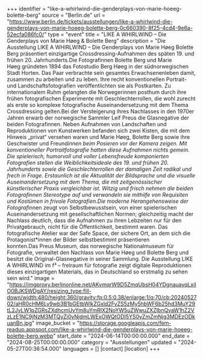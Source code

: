 +++
identifier = "like-a-whirlwind-die-genderplays-von-marie-hoeeg-bolette-berg"
source = "Berlin.de"
url = "https://www.berlin.de/tickets/ausstellungen/like-a-whirlwind-die-genderplays-von-marie-hoeeg-bolette-berg-0c660390-8f25-4cd4-9e6a-52ecfa086fc0/"
type = "event"
title = "LIKE A WHIRLWIND – Die Genderplays von Marie Høeg & Bolette Berg"
description = "Die Ausstellung LIKE A WHIRLWIND – Die Genderplays von Marie Høeg  Bolette Berg präsentiert einzigartige Crossdressing-Aufnahmen des späten 19. und frühen 20. Jahrhunderts.Die Fotografinnen Bolette Berg und Marie Høeg gründeten 1894 das Fotostudio Berg  Høeg in der südnorwegischen Stadt Horten. Das Paar verbrachte sein gesamtes Erwachsenenleben damit, zusammen zu arbeiten und zu leben. Ihre recht konventionellen Portrait- und Landschaftsfotografien veröffentlichten sie als Postkarten. Zu internationalem Ruhm gelangten die Norwegerinnen posthum durch ihre frühen fotografischen Experimente mit Geschlechterrollen, die wohl zurecht als erste so komplexe fotografische Auseinandersetzung mit dem Thema Crossdressing gelten.Bei der Versteigerung ihres Nachlasses in den 1970er Jahren erwarb der norwegische Sammler Leif Preus die Glasnegative der beiden Fotografinnen. Neben Aufnahmen von Landschaften und Reproduktionen von Kunstwerken befanden sich zwei Kisten, die mit dem Hinweis „privat“ versehen waren und Marie Høeg, Bolette Berg sowie ihre Geschwister und Freund*innen beim Posieren vor der Kamera zeigen. Mit konventioneller Portraitfotografie hatten diese Aufnahmen nichts gemein. Die spielerisch, humorvoll und voller Lebensfreude komponierten Fotografien stellen die Weiblichkeitsideale des 19. und frühen 20. Jahrhunderts sowie die Geschlechterrollen der damaligen Zeit radikal und frech in Frage. Erstaunlich ist die Aktualität der Bildsprache und die visuelle Auseinandersetzung mit dem Thema, die mit zeitgenössischer künstlerischer Praxis vergleichbar ist. Witzig und frisch nehmen die beiden Fotografinnen Stereotype auf und verwandeln sie mithilfe von Requisiten und Kostümen in frivole Fotografien.Die moderne Herangehensweise der Fotograf*innen zeugt von Selbstbewusstsein, von einer spielerischen Auseinandersetzung mit gesellschaftlichen Normen; gleichzeitig macht der Nachlass deutlich, dass die Aufnahmen zu ihren Lebzeiten nur für den Privatgebrauch, nicht für die Öffentlichkeit, bestimmt waren. Das fotografische Atelier war der Safe Space, der sichere Ort, an dem sich die Protagonist*innen der Bilder selbstbestimmt präsentieren konnten.Das Preus Museum, das norwegische Nationalmuseum für Fotografie, verwaltet den Nachlass von Marie Høeg und Bolette Berg und besitzt die Original-Glasnegative in seiner Sammlung. Die Ausstellung LIKE A WHIRLWIND im f³ – freiraum für fotografie zeigt digitale Reproduktionen dieses einzigartigen Materials, das in Deutschland so erstmalig zu sehen sein wird."
image = "https://imgproxy.berlinonline.net/AKvmqrW9D5ZmqUbsH04YDgnauayqLxiIO0BJKSWDgAY/resizing_type:fill-down/width:480/height:360/gravity:fp:0.5:0.38/enlarge:1/q:70/cb:2024052702/aHR0cHM6Ly9wb3B1bGEtbWlkZGxld2FyZS5zMy5hbWF6b25hd3MuY29tL2JvLW1pZGRsZXdhcmUvYm8uYmRlX2NoYW5uZWwuZXZlbnQvaW1hZ2VzLzE1NC9jNzM3MTQyZi0yNjdmLWExOWQtODI5YS0yZmZmNjg3MDEzODkuanBn.jpg"
image_bucket = "https://storage.googleapis.com/fem-readup.appspot.com/like-a-whirlwind-die-genderplays-von-marie-hoeeg-bolette-berg.webp"
start_date = "2024-06-14T00:00:00.000"
end_date = "2024-08-25T00:00:00.000"
category = "Ausstellungen"
updated = "2024-05-27T00:36:54.000"
languages = []
[contact]
[location]
+++
